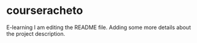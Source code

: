 # courseracheto
E-learning
I am editing the README file. Adding some more details about the project description.
